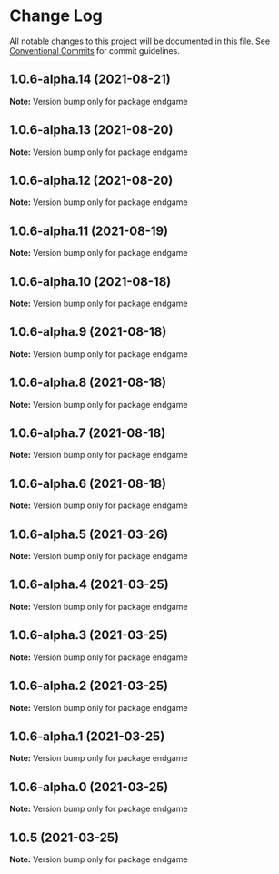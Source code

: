 # Change Log

All notable changes to this project will be documented in this file.
See [Conventional Commits](https://conventionalcommits.org) for commit guidelines.

## 1.0.6-alpha.14 (2021-08-21)

**Note:** Version bump only for package endgame





## 1.0.6-alpha.13 (2021-08-20)

**Note:** Version bump only for package endgame





## 1.0.6-alpha.12 (2021-08-20)

**Note:** Version bump only for package endgame





## 1.0.6-alpha.11 (2021-08-19)

**Note:** Version bump only for package endgame





## 1.0.6-alpha.10 (2021-08-18)

**Note:** Version bump only for package endgame





## 1.0.6-alpha.9 (2021-08-18)

**Note:** Version bump only for package endgame





## 1.0.6-alpha.8 (2021-08-18)

**Note:** Version bump only for package endgame





## 1.0.6-alpha.7 (2021-08-18)

**Note:** Version bump only for package endgame





## 1.0.6-alpha.6 (2021-08-18)

**Note:** Version bump only for package endgame





## 1.0.6-alpha.5 (2021-03-26)

**Note:** Version bump only for package endgame





## 1.0.6-alpha.4 (2021-03-25)

**Note:** Version bump only for package endgame





## 1.0.6-alpha.3 (2021-03-25)

**Note:** Version bump only for package endgame





## 1.0.6-alpha.2 (2021-03-25)

**Note:** Version bump only for package endgame





## 1.0.6-alpha.1 (2021-03-25)

**Note:** Version bump only for package endgame





## 1.0.6-alpha.0 (2021-03-25)

**Note:** Version bump only for package endgame





## 1.0.5 (2021-03-25)

**Note:** Version bump only for package endgame
